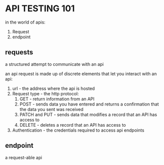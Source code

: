 # API TESTING 101

in the world of apis:

1. Request
2. endpoint


## requests

a structured attempt to communicate with an api

an api request is made up of discrete elements that let you interact with an api:

1. url - the address where the api is hosted
2. Request type - the http protocol:
   1. GET - return information from an API
   2. POST - sends data you have entered and returns a confirmation that the data you sent was received
   3. PATCH and PUT - sends data that modifies a record that an API has access to
   4. DELETE - deletes a record that an API has access to
3. Authentication - the credentials required to access api endpoints

## endpoint

a request-able api

